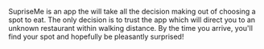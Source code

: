SupriseMe is an app the will take all the decision making out of choosing a spot to eat.  The only decision is to trust the app which will direct you to an unknown restaurant within walking distance.  By the time you arrive, you'll find your spot and hopefully be pleasantly surprised!